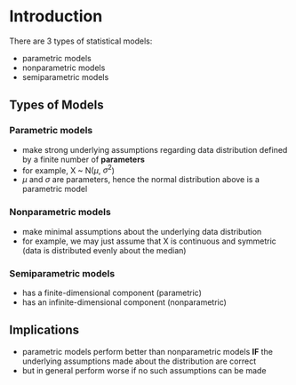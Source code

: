 # Introduction

There are 3 types of statistical models:
- parametric models
- nonparametric models
- semiparametric models

## Types of Models

### Parametric models
- make strong underlying assumptions regarding data distribution defined by a finite number of **parameters**
- for example, X ~ N($\mu$, ${\sigma}^{2}$)
- $\mu$ and $\sigma$ are parameters, hence the normal distribution above is a parametric model

### Nonparametric models
- make minimal assumptions about the underlying data distribution
- for example, we may just assume that X is continuous and symmetric (data is distributed evenly about the median)

### Semiparametric models
- has a finite-dimensional component (parametric)
- has an infinite-dimensional component (nonparametric)

## Implications

- parametric models perform better than nonparametric models **IF** the underlying assumptions made about the distribution are correct
- but in general perform worse if no such assumptions can be made
